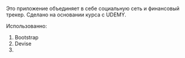Это приложение объединяет в себе социальную сеть и финансовый трекер.
Сделано на основании курса с UDEMY.

Использованно:
1) Bootstrap
2) Devise
3) 